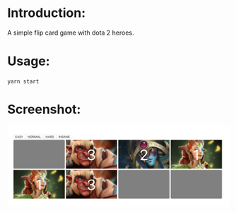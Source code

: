 # Introduction:

A simple flip card game with dota 2 heroes.

# Usage:

`yarn start`

# Screenshot:

<img src="./public/screen_shot.png" alt="Screenshot: Flip Card Game"><br>